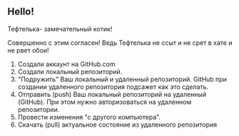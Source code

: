 ## Hello!

Тефтелька- замечательный котик!

Совершенно с этим согласен! Ведь Тефтелька не ссыт и не срет в хате и не рвет обои!


1. Создали аккаунт на GitHub.com
2. Создали локальный репозиторий.
3. "Подружить" Ваш локальный и удаленный репозиторий. GitHub при создании удаленного репозитория подсажет как это сделать.
4. Отправить (push) Ваш локальный репозиторий на удаленный (GitHub). При этом нужно авторизоваться на удаленном репозитории.
5. Провести изменения "с другого компьютера".
6. Скачать (pull) актуальное состояние из удаленного репозитория